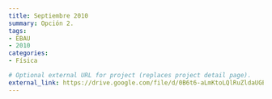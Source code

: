 ```yaml
---
title: Septiembre 2010
summary: Opción 2.
tags:
- EBAU
- 2010
categories:
- Física

# Optional external URL for project (replaces project detail page).
external_link: https://drive.google.com/file/d/0B6t6-aLmKtoLQlRuZldaUGE3VTQ/view
---
```

